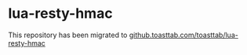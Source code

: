 # lua-resty-hmac
This repository has been migrated to [github.toasttab.com/toasttab/lua-resty-hmac](https://github.toasttab.com/toasttab/lua-resty-hmac)